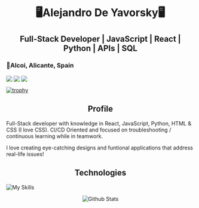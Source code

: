 <h1 align="center">🖥️Alejandro De Yavorsky🖥️</h1>

<h2 align="center">Full-Stack Developer | JavaScript | React | Python | APIs | SQL </h2> 

<h3>📍Alcoi, Alicante, Spain </h3>

<img align=center src="https://github-readme-streak-stats.herokuapp.com/?user=Alexanderer159&theme=react&hide_border=true">

<img align=center src="https://github-readme-stats.vercel.app/api?username=Alexanderer159&theme=react&show_icons=true&hide_border=true&count_private=true">

<img align=center src="https://github-readme-stats.vercel.app/api/top-langs/?username=Alexanderer159&theme=react&show_icons=true&hide_border=true&layout=compact">

[![trophy](https://github-profile-trophy.vercel.app/?username=Alexanderer159&theme=onedark)](https://github.com/ryo-ma/github-profile-trophy)

<h2 align="center">Profile</h2>

Full-Stack developer with knowledge in React, JavaScript, Python, HTML & CSS (I love CSS). 
CI/CD Oriented and focused on troubleshooting / continuous learning while in teamwork.

I love creating eye-catching designs and funtional applications that address real-life issues!

<h2 align="center">Technologies</h2>

![My Skills](https://go-skill-icons.vercel.app/api/icons?i=html,css,js,react,vite,npm,jest,bootstrap,tailwindcss,api,postman,git,vscode,netlify,render,jira)


<p align="center">
        <img src="https://raw.githubusercontent.com/mayhemantt/mayhemantt/Update/svg/Bottom.svg" alt="Github Stats" />
</p>
